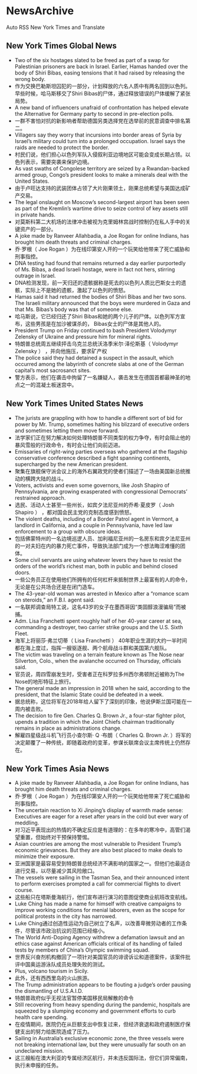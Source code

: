 # NewsArchive
Auto RSS New York Times and Translate

## New York Times Global News
* Two of the six hostages slated to be freed as part of a swap for Palestinian prisoners are back in Israel. Earlier, Hamas handed over the body of Shiri Bibas, easing tensions that it had raised by releasing the wrong body.
* 作为交换巴勒斯坦囚犯的一部分，计划释放的六名人质中有两名回到以色列。早些时候，哈马斯移交了Shiri Bibas的尸体，通过释放错误的尸体缓解了紧张局势。
* A new band of influencers unafraid of confrontation has helped elevate the Alternative for Germany party to second in pre-election polls.
* 一群不害怕对抗的新影响者帮助德国另类选择党在选举前的民意调查中排名第二。
* Villagers say they worry that incursions into border areas of Syria by Israel’s military could turn into a prolonged occupation. Israel says the raids are needed to protect the border.
* 村民们说，他们担心以色列军队入侵叙利亚边境地区可能会变成长期占领。以色列表示，需要突袭来保护边境。
* As vast swaths of Congolese territory are seized by a Rwandan-backed armed group, Congo’s president looks to make a minerals deal with the United States.
* 由于卢旺达支持的武装团体占领了大片刚果领土，刚果总统希望与美国达成矿产交易。
* The legal onslaught on Moscow’s second-largest airport has been seen as part of the Kremlin’s wartime drive to seize control of key assets still in private hands.
* 对莫斯科第二大机场的法律冲击被视为克里姆林宫战时控制仍在私人手中的关键资产的一部分。
* A joke made by Ranveer Allahbadia, a Joe Rogan for online Indians, has brought him death threats and criminal charges.
* 乔·罗根（ Joe Rogan ）为在线印第安人开的一个玩笑给他带来了死亡威胁和刑事指控。
* DNA testing had found that remains returned a day earlier purportedly of Ms. Bibas, a dead Israeli hostage, were in fact not hers, stirring outrage in Israel.
* DNA检测发现，前一天归还的遗骸据称是死去的以色列人质比巴斯女士的遗骸，实际上不是她的遗骸，激起了以色列的愤怒。
* Hamas said it had returned the bodies of Shiri Bibas and her two sons. The Israeli military announced that the boys were murdered in Gaza and that Ms. Bibas’s body was that of someone else.
* 哈马斯说，它已经归还了Shiri Bibas和她的两个儿子的尸体。以色列军方宣布，这些男孩是在加沙被谋杀的， Bibas女士的尸体是其他人的。
* President Trump on Friday continued to bash President Volodymyr Zelensky of Ukraine and pressure him for mineral rights.
* 特朗普总统周五继续抨击乌克兰总统沃洛季米尔·泽伦斯基（ Volodymyr Zelensky ） ，并向他施压，要求矿产权
* The police said they had detained a suspect in the assault, which occurred among the labyrinth of concrete slabs at one of the German capital’s most sacrosanct sites.
* 警方表示，他们在袭击中拘留了一名嫌疑人，袭击发生在德国首都最神圣的地点之一的混凝土板迷宫中。

## New York Times United States News
* The jurists are grappling with how to handle a different sort of bid for power by Mr. Trump, sometimes halting his blizzard of executive orders and sometimes letting them move forward.
* 法学家们正在努力解决如何处理特朗普不同类型的权力争夺，有时会阻止他的暴风雪般的行政命令，有时会让他们向前迈进。
* Emissaries of right-wing parties overseas who gathered at the flagship conservative conference described a fight spanning continents, supercharged by the new American president.
* 聚集在旗舰保守派会议上的海外右翼政党的使者们描述了一场由美国新总统推动的横跨大陆的战斗。
* Voters, activists and even some governors, like Josh Shapiro of Pennsylvania, are growing exasperated with congressional Democrats’ restrained approach.
* 选民、活动人士甚至一些州长，如宾夕法尼亚州的乔希·夏皮罗（ Josh Shapiro ） ，都对国会民主党的克制态度感到愤怒。
* The violent deaths, including of a Border Patrol agent in Vermont, a landlord in California, and a couple in Pennsylvania, have led law enforcement to a group with obscure ideas.
* 包括佛蒙特州的一名边境巡逻人员、加利福尼亚州的一名房东和宾夕法尼亚州的一对夫妇在内的暴力死亡事件，导致执法部门成为一个想法晦涩难懂的团体。
* Some civil servants are using whatever levers they have to resist the orders of the world’s richest man, both in public and behind closed doors.
* 一些公务员正在使用他们所拥有的任何杠杆来抵制世界上最富有的人的命令，无论是在公共场合还是在闭门造车。
* The 43-year-old woman was arrested in Mexico after a “romance scam on steroids,” an F.B.I. agent said.
* 一名联邦调查局特工说，这名43岁的女子在墨西哥因“类固醇浪漫骗局”而被捕。
* Adm. Lisa Franchetti spent roughly half of her 40-year career at sea, commanding a destroyer, two carrier strike groups and the U.S. Sixth Fleet.
* 海军上将丽莎·弗兰切蒂（ Lisa Franchetti ） 40年职业生涯的大约一半时间都在海上度过，指挥一艘驱逐舰、两个航母战斗群和美国第六舰队。
* The victim was traveling on a terrain feature known as The Nose near Silverton, Colo., when the avalanche occurred on Thursday, officials said.
* 官员说，周四雪崩发生时，受害者正在科罗拉多州西尔弗顿附近被称为The Nose的地形特征上旅行。
* The general made an impression in 2018 when he said, according to the president, that the Islamic State could be defeated in a week.
* 据总统称，这位将军在2018年给人留下了深刻的印象，他说伊斯兰国可能在一周内被击败。
* The decision to fire Gen. Charles Q. Brown Jr., a four-star fighter pilot, upends a tradition in which the Joint Chiefs chairman traditionally remains in place as administrations change.
* 解雇四星级战斗机飞行员小查尔斯· Q ·布朗（ Charles Q. Brown Jr. ）将军的决定颠覆了一种传统，即随着政府的变革，参谋长联席会议主席传统上仍然存在。

## New York Times Asia News
* A joke made by Ranveer Allahbadia, a Joe Rogan for online Indians, has brought him death threats and criminal charges.
* 乔·罗根（ Joe Rogan ）为在线印第安人开的一个玩笑给他带来了死亡威胁和刑事指控。
* The uncertain reaction to Xi Jinping’s display of warmth made sense: Executives are eager for a reset after years in the cold but ever wary of meddling.
* 对习近平表现出的热情的不确定反应是有道理的：在多年的寒冷中，高管们渴望重置，但始终对干预保持警惕。
* Asian countries are among the most vulnerable to President Trump’s economic grievances. But they are also best placed to make deals to minimize their exposure.
* 亚洲国家是最容易受到特朗普总统经济不满影响的国家之一。但他们也最适合进行交易，以尽量减少其风险敞口。
* The vessels were sailing in the Tasman Sea, and their announced intent to perform exercises prompted a call for commercial flights to divert course.
* 这些船只在塔斯曼海航行，他们宣布进行演习的意图促使商业航班改变航线。
* Luke Ching has made a name for himself with creative campaigns to improve working conditions for menial laborers, even as the scope for political protests in the city has narrowed.
* Luke Ching通过创造性运动为自己树立了名声，以改善卑微劳动者的工作条件，尽管该市政治抗议的范围已经缩小。
* The World Anti-Doping Agency withdrew a defamation lawsuit and an ethics case against American officials critical of its handling of failed tests by members of China’s Olympic swimming squad.
* 世界反兴奋剂机构撤回了一项针对美国官员的诽谤诉讼和道德案件，该案件批评中国奥运游泳队成员处理失败的测试。
* Plus, volcano tourism in Sicily.
* 此外，还有西西里岛的火山旅游。
* The Trump administration appears to be flouting a judge’s order pausing the dismantling of U.S.A.I.D.
* 特朗普政府似乎无视法官暂停美国移民局解散的命令
* Still recovering from heavy spending during the pandemic, hospitals are squeezed by a slumping economy and government efforts to curb health care spending.
* 在疫情期间，医院仍在从巨额支出中恢复过来，但经济衰退和政府遏制医疗保健支出的努力给医院造成了压力。
* Sailing in Australia’s exclusive economic zone, the three vessels were not breaking international law, but they were unusually far south on an undeclared mission.
* 这三艘船在澳大利亚的专属经济区航行，并未违反国际法，但它们异常偏南，执行未申报的任务。

